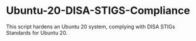 # Ubuntu-20-DISA-STIGS-Compliance
This script hardens an Ubuntu 20 system, complying with DISA STIGs Standards for Ubuntu 20.
